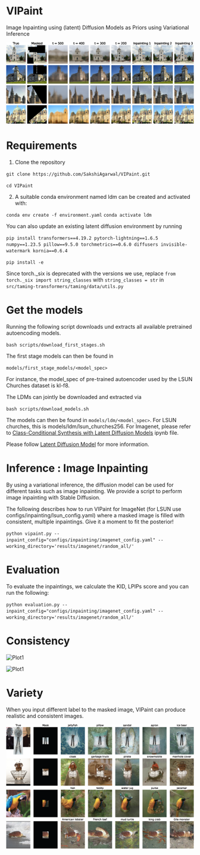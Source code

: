 # VIPaint
Image Inpainting using (latent) Diffusion Models as Priors using Variational Inference

![Plot1](https://github.com/SakshiAgarwal/VIPaint/blob/main/results/working_of_VIPaint.png)


# Requirements
1) Clone the repository

`git clone https://github.com/SakshiAgarwal/VIPaint.git`

`cd VIPaint`

2) A suitable conda environment named ldm can be created and activated with:

`conda env create -f environment.yaml`
`conda activate ldm`

You can also update an existing latent diffusion environment by running

`pip install transformers==4.19.2 pytorch-lightning==1.6.5 numpy==1.23.5 pillow==9.5.0 torchmetrics==0.6.0 diffusers invisible-watermark kornia==0.6.4`

`pip install -e`

Since torch._six is deprecated with the versions we use, replace `from torch._six import string_classes` with `string_classes = str` in `src/taming-transformers/taming/data/utils.py`

# Get the models

Running the following script downloads und extracts all available pretrained autoencoding models.

`bash scripts/download_first_stages.sh`

The first stage models can then be found in 

`models/first_stage_models/<model_spec>`

For instance, the model_spec of pre-trained autoencoder used by the LSUN Churches dataset is kl-f8. 

The LDMs can jointly be downloaded and extracted via

`bash scripts/download_models.sh`

The models can then be found in `models/ldm/<model_spec>`. For LSUN churches, this is models/ldm/lsun_churches256. For Imagenet, please refer to [Class-Conditional Synthesis with Latent Diffusion Models](https://colab.research.google.com/github/CompVis/latent-diffusion/blob/main/scripts/latent_imagenet_diffusion.ipynb#scrollTo=NHgUAp48qwoG) ipynb file. 

Please follow [Latent Diffusion Model](https://github.com/CompVis/latent-diffusion) for more information. 

# Inference : Image Inpainting

By using a variational inference, the diffusion model can be used for different tasks such as image inpainting. We provide a script to perform image inpainting with Stable Diffusion.

The following describes how to run VIPaint for ImageNet (for LSUN use configs/inpainting/lsun_config.yaml) where a masked image is filled with consistent, multiple inpaintings. Give it a moment to fit the posterior!

`python vipaint.py --inpaint_config="configs/inpainting/imagenet_config.yaml" --working_directory='results/imagenet/random_all/'`

# Evaluation 

To evaluate the inpaintings, we calculate the KID, LPIPs score and you can run the following:

`python evaluation.py --inpaint_config="configs/inpainting/imagenet_config.yaml" --working_directory='results/imagenet/random_all/'`

# Consistency

![Plot1](https://github.com/SakshiAgarwal/VIPaint/blob/main/results/consistency_imagenet_256.png)

![Plot1](https://github.com/SakshiAgarwal/VIPaint/blob/main/results/consistency_lsun.png)

# Variety
When you input different label to the masked image, VIPaint can produce realistic and consistent images. 

![Plot1](https://github.com/SakshiAgarwal/VIPaint/blob/main/results/variety_labels.png)



